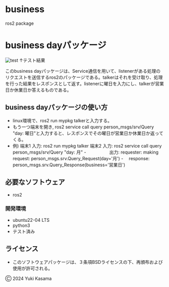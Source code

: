 # business
ros2 package
# business dayパッケージ
![test](https://github.com/blizzard003/business/actions/workflows/test.yml/badge.svg)
↑テスト結果

このbusiness dayパッケージは、Service通信を用いて、listenerがある処理のリクエストを送信するros2のパッケージである。talkerはそれを受け取り、処理を行った結果をレスポンスとして返す。listenerに曜日を入力にし、talkerが営業日か休業日か答えるものである。

## business dayパッケージの使い方
- linux環境で、ros2 run mypkg talkerと入力する。
- もう一つ端末を開き, ros2 service call query person_msgs/srv/Query "day: 曜日"と入力すると、レスポンスでその曜日が営業日か休業日か返ってくる。
- 例) 端末1 入力: ros2 run mypkg talker
     端末2 入力: ros2 service call query person_msgs/srv/Query "day: 月"
-　　　　　 出力: requester: making request: person_msgs.srv.Query_Request(day='月')
-　                 response:  person_msgs.srv.Query_Response(business='営業日')

## 必要なソフトウェア
- ros2
  
### 開発環境
- ubuntu22-04 LTS
- python3
 - テスト済み
  
## ライセンス
- このソフトウェアパッケージは、３条項BSDライセンスの下、再頒布および使用が許可される。

Ⓒ 2024 Yuki Kasama
